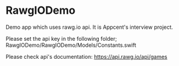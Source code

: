 # RawgIODemo

Demo app which uses rawg.io api. 
It is Appcent's interview project.


Please set the api key in the following folder;
RawgIODemo/RawgIODemo/Models/Constants.swift


Please check api's documentation:
https://api.rawg.io/api/games



